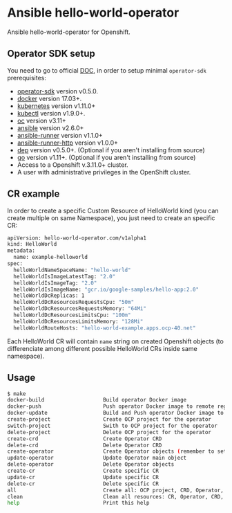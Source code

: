 # Ansible hello-world-operator

Ansible hello-world-operator for Openshift.

## Operator SDK setup

You need to go to official [DOC](https://github.com/operator-framework/operator-sdk/blob/master/doc/ansible/user-guide.md), in order to setup minimal `operator-sdk` prerequisites:

- [operator-sdk] version v0.5.0.
- [docker][docker_tool] version 17.03+.
- [kubernetes] version v1.11.0+
- [kubectl][kubectl_tool] version v1.9.0+.
- [oc][oc_tool] version v3.11+
- [ansible][ansible_tool] version v2.6.0+
- [ansible-runner][ansible_runner_tool] version v1.1.0+
- [ansible-runner-http][ansible_runner_http_plugin] version v1.0.0+
- [dep][dep_tool] version v0.5.0+. (Optional if you aren't installing from source)
- [go][go_tool] version v1.11+. (Optional if you aren't installing from source)
- Access to a Openshift v.3.11.0+ cluster.
- A user with administrative privileges in the OpenShift cluster.

## CR example

In order to create a specific Custom Resource of HelloWorld kind (you can create multiple on same Namespace), you just need to create an specific CR:
 
```bash
apiVersion: hello-world-operator.com/v1alpha1
kind: HelloWorld
metadata:
  name: example-helloworld
spec:
  helloWorldNameSpaceName: "hello-world"
  helloWorldIsImageLatestTag: "2.0"
  helloWorldIsImageTag: "2.0"
  helloWorldIsImageName: "gcr.io/google-samples/hello-app:2.0"
  helloWorldDcReplicas: 1
  helloWorldDcResourcesRequestsCpu: "50m"
  helloWorldDcResourcesRequestsMemory: "64Mi"
  helloWorldDcResourcesLimitsCpu: "100m"
  helloWorldDcResourcesLimitsMemory: "128Mi"
  helloWorldRouteHosts: "hello-world-example.apps.ocp-40.net"
```

Each HelloWorld CR will contain `name` string on created Openshift objects (to differenciate among different possible HelloWorld CRs inside same namespace).
 
## Usage

```bash
$ make
docker-build                   Build operator Docker image
docker-push                    Push operator Docker image to remote registry
docker-update                  Build and Push operator Docker image to remote registry
create-project                 Create OCP project for the operator
switch-project                 Swith to OCP project for the operator
delete-project                 Delete OCP project for the operator
create-crd                     Create Operator CRD
delete-crd                     Delete Operator CRD
create-operator                Create Operator objects (remember to set correct image on deploy/operator.yaml)
update-operator                Update Operator main object
delete-operator                Delete Operator objects
create-cr                      Create specific CR
update-cr                      Update specific CR
delete-cr                      Delete specific CR
all                            Create all: OCP project, CRD, Operator, CR
clean                          Clean all resources: CR, Operator, CRD, OCP project
help                           Print this help
```

[operator-sdk]:https://github.com/operator-framework/operator-sdk
[docker_tool]:https://docs.docker.com/install/
[ansible_tool]:https://docs.ansible.com/ansible/latest/index.html
[ansible_runner_tool]:https://ansible-runner.readthedocs.io/en/latest/install.html
[ansible_runner_http_plugin]:https://github.com/ansible/ansible-runner-http
[dep_tool]:https://golang.github.io/dep/docs/installation.html
[go_tool]:https://golang.org/
[kubernetes]:https://kubernetes.io/
[kubectl_tool]:https://kubernetes.io/docs/tasks/tools/install-kubectl/
[oc_tool]:https://docs.okd.io/3.11/cli_reference/get_started_cli.html#cli-reference-get-started-cli

